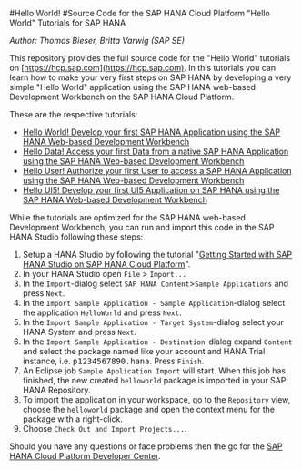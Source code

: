 #Hello World!
#Source Code for the SAP HANA Cloud Platform "Hello World" Tutorials for SAP HANA

*Author: Thomas Bieser, Britta Varwig (SAP SE)*

This repository provides the full source code for the "Hello World" tutorials on [https://hcp.sap.com](https://hcp.sap.com). In this tutorials you can learn how to make your very first steps on SAP HANA by developing a very simple "Hello World" application using the SAP HANA web-based Development Workbench on the SAP HANA Cloud Platform.

These are the respective tutorials:

- [Hello World! Develop your first SAP HANA Application using the SAP HANA Web-based Development Workbench](http://hcp.sap.com/developers/nat200_1_native_hana_hello_world_with_web_ide.html) 
- [Hello Data! Access your first Data from a native SAP HANA Application using the SAP HANA Web-based Development Workbench](http://hcp.sap.com/developers/NAT200-2.html)
- [Hello User! Authorize your first User to access a SAP HANA Application using the SAP HANA Web-based Development Workbench](http://hcp.sap.com/developers/nat200-3.html)
- [Hello UI5! Develop your first UI5 Application on SAP HANA using the SAP HANA Web-based Development Workbench](http://hcp.sap.com/developers/nat200-4.html)

While the tutorials are optimized for the SAP HANA web-based Development Workbench, you can run and import this code in the SAP HANA Studio following these steps:

1. Setup a HANA Studio by following the tutorial "[Getting Started with SAP HANA Studio on SAP HANA Cloud Platform](http://hcp.sap.com/developers/nat201-1.html)".
2. In your HANA Studio open `File` > `Import...`
3. In the  `Import`-dialog select `SAP HANA Content`>`Sample Applications` and press `Next`. 
4. In the `Import Sample Application - Sample Application`-dialog select the application `HelloWorld` and press `Next`.
5. In the `Import Sample Application - Target System`-dialog select your HANA System and press `Next`.
6. In the `Import Sample Application - Destination`-dialog expand `Content` and select the package named like your account and HANA Trial instance, i.e. <kbd>p1234567890.hana</kbd>. Press `Finish`.
7. An Eclipse job `Sample Application Import` will start. When this job has finished, the new created `helloworld` package is imported in your SAP HANA Repository. 
8. To import the application in your workspace, go to the `Repository` view, choose the `helloworld` package and open the context menu for the package with a right-click.
9. Choose `Check Out and Import Projects...`. 

Should you have any questions or face problems then the go for the [SAP HANA Cloud Platform Developer Center](http://scn.sap.com/community/developer-center/cloud-platform/content?filterID=contentstatus%5Bpublished%5D~objecttype~objecttype%5Bthread%5D).